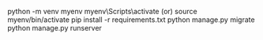 python -m venv myenv
myenv\Scripts\activate    (or)   source myenv/bin/activate
pip install -r requirements.txt
python manage.py migrate
python manage.py runserver